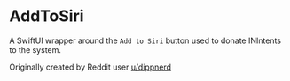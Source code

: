 # AddToSiri

A SwiftUI wrapper around the `Add to Siri` button used to donate INIntents to the system. 

Originally created by Reddit user [u/dippnerd](https://www.reddit.com/user/dippnerd)
